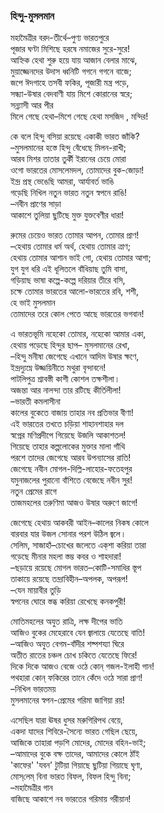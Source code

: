 ### হিন্দু-মুসলমান
মহামৈত্রীর বরদ-তীর্থে–পুণ্য ভারতপুরে  
পূজার ঘণ্টা মিশিছে হরষে নমাজের সুরে-সুরে!  
আহ্নিক হেথা শুরু হয়ে যায় আজান বেলার মাঝে,  
মুয়াজ্জেনদের উদাস ধ্বনিটি গগনে গগনে বাজে;  
জপে ঈদগাহে তসবী ফকির, পূজারী মন্ত্র পড়ে,  
সন্ধ্যা-উষার বেদবাণী যায় মিশে কোরানের স্বরে;  
                            সন্ন্যাসী আর পীর  
মিলে গেছে হেথা–মিশে গেছে হেথা মসজিদ , মন্দির!  

কে বলে হিন্দু বসিয়া রয়েছে একাকী ভারত জাঁকি?  
–মুসলমানের হস্তে হিন্দু বেঁধেছে মিলন-রাখী;  
আরব মিশর তাতার তুর্কী ইরানের চেয়ে মোরা  
ওগো ভারতের মোসলেমদল, তোমাদের বুক-জোড়া!  
ইন্দ্র প্রস্থ ভেঙেছি আমরা, আর্যাবর্ত ভাঙি  
গড়েছি নিখিল নতুন ভারত নতুন স্বপনে রাঙি!  
                                    –নবীন প্রাণের সাড়া  
আকাশে তুলিয়া ছুটিছে মুক্ত যুক্তবেণীর ধারা!  

রুমের চেয়েও ভারত তোমার আপন, তোমার প্রাণ!  
–হেথায় তোমার ধর্ম অর্থ, হেথায় তোমার ত্রাণ;  
হেথায় তোমার আশান ভাই গো, হেথায় তোমার আশা;  
যুগ যুগ ধরি এই ধূলিতলে বাঁধিয়াছ তুমি বাসা,  
গড়িয়াছ ভাষা কল্পে-কল্পে দরিয়ার তীরে বসি,  
চক্ষে তোমার ভারতের আলো-ভারতের রবি, শশী,  
হে ভাই মুসলমান  
তোমাদের তরে কোল পেতে আছে ভারতের ভগবান!  

এ ভারতভূমি নহেকো তোমার, নহেকো আমার একা,  
হেথায় পড়েছে হিন্দুর ছাপ– মুসলমানের রেখা,  
–হিন্দু মনীষা জেগেছে এখানে আদিম উষার ক্ষণে,  
ইন্দ্রদ্যুম্নে উজ্জয়িনীতে মথুরা বৃন্দাবনে!  
পাটলিপুত্র শ্রাবস্তী কাশী কোশল তক্ষশীলা।  
অজন্তা আর নালন্দা তার রটিছে কীর্তিলীলা!  
                                        –ভারতী কমলাসীনা  
কালের বুকেতে বাজায় তাহার নব প্রতিভার বীণা!  
এই ভারতের তখতে চড়িয়া শাহানশাহার দল  
স্বপ্নের মণিপ্রদীপে গিয়েছে উজলি আকাশতল!  
গিয়েছে তাহার কল্পলোকের মুক্তার মালা গাঁথি  
পরশে তাদের জেগেছে আরব উপন্যাসের রাতি!  
জেগেছে নবীন মোগল-দিল্লি-লাহোর-ফতেহপুর  
যমুনাজলের পুরানো বাঁশিতে বেজেছে নবীন সুর!  
নতুন প্রেমের রাগে  
তাজমহলের তরুণিমা আজও উষার অরুণে ‌জাগে!  

জেগেছে হেথায় আকবরী আইন–কালের নিকষ কোলে  
বারবার যার উজল সোনার পরশ উঠিল জ্বলে।  
সেলিম, সাজাহাঁ–চোখের জলেতে এক্‌শা করিয়া তারা  
গড়েছে মীনার মহলা স্তম্ভ কবর ও শাহদারা!  
–ছড়ায়ে রয়েছে মোগল ভারত–কোটি-সমাধির স্তূপ  
তাকায়ে রয়েছে তন্দ্রাবিহীন–অপলক, অপরূপ!  
                                    –যেন মায়াবীর তুড়ি  
স্বপনের ঘোরে স্তব্ধ করিয়া রেখেছে কনকপুরী!  

মোতিমহলের অযুত রাত্রি, লক্ষ দীপের ভাতি  
আজিও বুকের মেহেরাবে যেন জ্বালায়ে যেতেছে বাতি!  
–আজিও অযুত বেগম-বাঁদীর শষ্পশয্যা ঘিরে  
অতীত রাতের চঞ্চল চোখ চকিতে যেতেছে ফিরে!  
দিকে দিকে আজও বেজে ওঠে কোন্‌ গজল-ইলাহী গান!  
পথহারা কোন্‌ ফকিরের তানে কেঁদে ওঠে সারা প্রাণ!  
                                        –নিখিল ভারতময়  
মুসলমানের স্বপন-প্রেমের গরিমা জাগিয়া রয়!  

এসেছিল যারা ঊষর ধুসর মরুগিরিপথ বেয়ে,  
একদা যাদের শিবিরে-সৈন্যে ভারত গেছিল ছেয়ে,  
আজিকে তাহারা পড়শি মোদের, মোদের বহিন-ভাই;  
–আমাদের বুকে বক্ষ তাদের, আমাদের কোলে ঠাঁই  
'কাফের' 'যবন' টুটিয়া গিয়াছে ছুটিয়া গিয়াছে ঘৃণা,  
মোস্‌লেম্‌ বিনা ভারত বিফল, বিফল হিন্দু বিনা;  
                                            –মহামৈত্রীর গান  
বাজিছে আকাশে নব ভারতের গরিমায় গরীয়ান!  